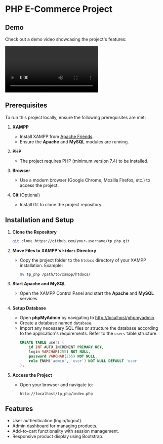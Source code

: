 # PHP E-Commerce Project

## Demo

Check out a demo video showcasing the project's features:

![Demo Video](./demo_video/demo_php.mp4)

## Prerequisites
To run this project locally, ensure the following prerequisites are met:

1. **XAMPP**
   - Install XAMPP from [Apache Friends](https://www.apachefriends.org/).
   - Ensure the **Apache** and **MySQL** modules are running.

2. **PHP**
   - The project requires PHP (minimum version 7.4) to be installed.

3. **Browser**
   - Use a modern browser (Google Chrome, Mozilla Firefox, etc.) to access the project.

4. **Git** (Optional)
   - Install Git to clone the project repository.

## Installation and Setup

1. **Clone the Repository**
   ```bash
   git clone https://github.com/your-username/tp_php.git
   ```

2. **Move Files to XAMPP's `htdocs` Directory**
   - Copy the project folder to the `htdocs` directory of your XAMPP installation. Example:
     ```bash
     mv tp_php /path/to/xampp/htdocs/
     ```

3. **Start Apache and MySQL**
   - Open the XAMPP Control Panel and start the **Apache** and **MySQL** services.

4. **Setup Database**
   - Open **phpMyAdmin** by navigating to [http://localhost/phpmyadmin](http://localhost/phpmyadmin).
   - Create a database named `database`.
   - Import any necessary SQL files or structure the database according to the application's requirements. Refer to the `users` table structure:
     ```sql
     CREATE TABLE users (
         id INT AUTO_INCREMENT PRIMARY KEY,
         login VARCHAR(255) NOT NULL,
         password VARCHAR(255) NOT NULL,
         role ENUM('admin', 'user') NOT NULL DEFAULT 'user'
     );
     ```

5. **Access the Project**
   - Open your browser and navigate to:
     ```
     http://localhost/tp_php/index.php
     ```


## Features
- User authentication (login/logout).
- Admin dashboard for managing products.
- Add-to-cart functionality with session management.
- Responsive product display using Bootstrap.


